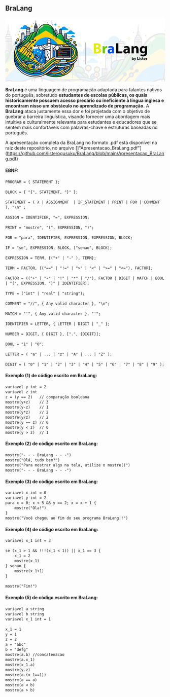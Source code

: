 ## BraLang

![BraLang](./Brand/BraLang_background.png)

**BraLang** é uma linguagem de programação adaptada para falantes nativos do português, sobretudo **estudantes de escolas públicas, os quais historicamente possuem acesso precário ou ineficiente à língua inglesa e encontram nisso um obstáculo no aprendizado de programação.** A **BraLang** ataca justamente essa dor e foi projetada com o objetivo de quebrar a barreira linguística, visando fornecer uma abordagem mais intuitiva e culturalmente relevante para estudantes e educadores que se sentem mais confortáveis com palavras-chave e estruturas baseadas no português.

A apresentação completa da BraLang no formato .pdf está disponível na raiz deste repositório, no arquivo []"Apresentacao_BraLang.pdf"](https://github.com/listerogusuku/BraLang/blob/main/Apresentacao_BraLang.pdf)

#### EBNF:

```
PROGRAM = { STATEMENT };

BLOCK = { "{", STATEMENT, "}" };

STATEMENT = ( λ | ASSIGNMENT  | IF_STATEMENT | PRINT | FOR | COMMENT ), "\n" ;

ASSIGN = IDENTIFIER, "=", EXPRESSION;

PRINT = "mostre", "(", EXPRESSION, ")";

FOR = "para", IDENTIFIER, EXPRESSION, EXPRESSION, BLOCK;

IF = "se", EXPRESSION, BLOCK, ["senao", BLOCK];

EXPRESSION = TERM, {("+" | "-" ), TERM};

TERM = FACTOR, {("==" | "!=" | ">" | "<" | ">=" | "<="), FACTOR};

FACTOR = (("+" | "-" | "!" | "*" | "/"), FACTOR | DIGIT | MATCH | BOOL | "(", EXPRESSION, ")" | IDENTIFIER);

TYPE = ("int" | "real" | "string");

COMMENT = "//", { Any valid character }, "\n";

MATCH = "'", { Any valid character }, "'";

IDENTIFIER = LETTER, { LETTER | DIGIT | "_" };

NUMBER = DIGIT, { DIGIT }, [".", {DIGIT}];

BOOL = "1" | "0";

LETTER = ( "a" | ... | "z" | "A" | ... | "Z" );

DIGIT = ( "0" | "1" | "2" | "3" | "4" | "5" | "6" | "7" | "8" | "9" );

```


#### Exemplo (1) de código escrito em BraLang:

```
variavel y int = 2
variavel z int
z = (y == 2)   // comparação booleana
mostre(y+z)    // 3
mostre(y-z)    // 1
mostre(y*z)    // 2
mostre(y/z)    // 2
mostre(y == z) // 0
mostre(y < z)  // 0
mostre(y > z)  // 1
```

#### Exemplo (2) de código escrito em BraLang:

```
mostre("- - - BraLang - - -")
mostre("Olá, tudo bem?")
mostre("Para mostrar algo na tela, utilize o mostre()")
mostre("- - - BraLang - - -")

```
#### Exemplo (3) de código escrito em BraLang:

```
variavel x int = 0
variavel y int = 2
para x = 0; x < 5 && y == 2; x = x + 1 {
    mostre("Ola!")
}
mostre("Você chegou ao fim do seu programa BraLang!!")
```

#### Exemplo (4) de código escrito em BraLang:

```
variavel x_1 int = 3

se (x_1 > 1 && !!!(x_1 < 1)) || x_1 == 3 {
    x_1 = 2
    mostre(x_1)
} senao {
    mostre(x_1+1)
}

mostre("Fim!")
```


#### Exemplo (5) de código escrito em BraLang:

```
variavel a string
variavel b string
variavel x_1 int = 1

x_1 = 1
y = 1
z = 2
a = "abc"
b = "defg"
mostre(a.b) //concatenacao
mostre(a.x_1)
mostre(x_1.a)
mostre(y.z)
mostre(a.(x_1==1))
mostre(a == a)
mostre(a < b)
mostre(a > b)
```
